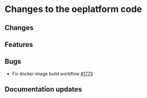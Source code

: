 <!--
SPDX-FileCopyrightText: 2025 Jonas Huber <https://github.com/jh-RLI> © Reiner Lemoine Institut

SPDX-License-Identifier: CC0-1.0
-->

# Changes to the oeplatform code

## Changes

## Features

## Bugs

- Fix docker image build workflow
  [#1773](https://github.com/OpenEnergyPlatform/oeplatform/pull/1773)

## Documentation updates
